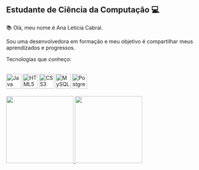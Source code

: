 ## Estudante de Ciência da Computação 💻

📚 Olá, meu nome é Ana Letícia Cabral. 

Sou uma desenvolvedora em formação e meu objetivo é compartilhar meus aprendizados e progressos.

Tecnologias que conheço:
<div style="display: inline_block;"><br>
  <img src="https://cdn.jsdelivr.net/gh/devicons/devicon@latest/icons/java/java-original.svg" alt="Java" height="40" />
  <img src="https://cdn.jsdelivr.net/gh/devicons/devicon@latest/icons/html5/html5-original-wordmark.svg" alt="HTML5" height="40" />
  <img src="https://cdn.jsdelivr.net/gh/devicons/devicon@latest/icons/css3/css3-original-wordmark.svg" alt="CSS3" height="40" />
  <img src="https://cdn.jsdelivr.net/gh/devicons/devicon@latest/icons/mysql/mysql-original-wordmark.svg" alt="MySQL" height="40" />
  <img src="https://cdn.jsdelivr.net/gh/devicons/devicon@latest/icons/postgresql/postgresql-original-wordmark.svg" alt="PostgreSQL" height="40" />
</div>
<br>

<div>
   <a href="https://github.com/ana-leticia-cabral">
      <img height="180em" src="https://github-readme-stats-anuraghazra1.vercel.app/api?username=ana-leticia-cabral&show_icons=true&theme=tokyonight" />
      <img height="180em" src="https://github-readme-stats-anuraghazra1.vercel.app/api/top-langs/?username=ana-leticia-cabral&layout=compact&langs_count=6&theme=tokyonight" />
   </a>
</div>
